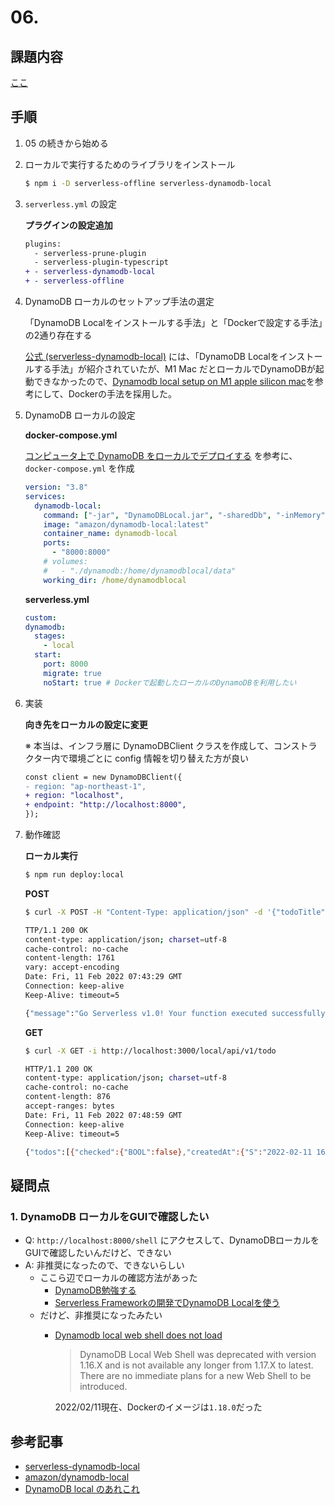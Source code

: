 # 06.
## 課題内容
[ここ](../README.md#06.)

## 手順
1. 05 の続きから始める
2. ローカルで実行するためのライブラリをインストール
    
    ```bash
    $ npm i -D serverless-offline serverless-dynamodb-local
    ```

3. `serverless.yml` の設定

    **プラグインの設定追加**
    ```diff
    plugins:
      - serverless-prune-plugin
      - serverless-plugin-typescript
    + - serverless-dynamodb-local
    + - serverless-offline
    ```

4. DynamoDB ローカルのセットアップ手法の選定

    「DynamoDB Localをインストールする手法」と「Dockerで設定する手法」の2通り存在する

    [公式 (serverless-dynamodb-local)](https://www.serverless.com/plugins/serverless-dynamodb-local) には、「DynamoDB Localをインストールする手法」が紹介されていたが、M1 Mac だとローカルでDynamoDBが起動できなかったので、[Dynamodb local setup on M1 apple silicon mac](https://stackoverflow.com/questions/66635424/dynamodb-local-setup-on-m1-apple-silicon-mac#:~:text=interestingly%20the%20docker%20image%20is%20working%20fine%20for%20me%20using%20the%20docker%20preview%20version%2C%20eg%20by%20using%20the%20docker%20compose%20file%20from%20deploying%20dynamodb%20locally%20on%20your%20computer%20(on%20the%20docker%20tab).)を参考にして、Dockerの手法を採用した。

5. DynamoDB ローカルの設定

    **docker-compose.yml**

    [コンピュータ上で DynamoDB をローカルでデプロイする](https://docs.aws.amazon.com/ja_jp/amazondynamodb/latest/developerguide/DynamoDBLocal.DownloadingAndRunning.html) を参考に、`docker-compose.yml` を作成

    ```yml
    version: "3.8"
    services:
      dynamodb-local:
        command: ["-jar", "DynamoDBLocal.jar", "-sharedDb", "-inMemory"]
        image: "amazon/dynamodb-local:latest"
        container_name: dynamodb-local
        ports:
          - "8000:8000"
        # volumes:
        #   - "./dynamodb:/home/dynamodblocal/data"
        working_dir: /home/dynamodblocal
    ```

    **serverless.yml**

    ```yml
    custom:
    dynamodb:
      stages:
        - local
      start:
        port: 8000
        migrate: true
        noStart: true # Dockerで起動したローカルのDynamoDBを利用したい
    ```

6. 実装

    **向き先をローカルの設定に変更**

    ※ 本当は、インフラ層に DynamoDBClient クラスを作成して、コンストラクター内で環境ごとに config 情報を切り替えた方が良い
    
    ```diff
    const client = new DynamoDBClient({
    - region: "ap-northeast-1",
    + region: "localhost",
    + endpoint: "http://localhost:8000",
    });
    ```

  7. 動作確認

      **ローカル実行**
      ```bash
      $ npm run deploy:local
      ```

      **POST**
      ```bash
      $ curl -X POST -H "Content-Type: application/json" -d '{"todoTitle": "dynamodb-local-docker", "createdBy": "furukawa"}' -i http://localhost:3000/local/api/v1/todo

      TTP/1.1 200 OK
      content-type: application/json; charset=utf-8
      cache-control: no-cache
      content-length: 1761
      vary: accept-encoding
      Date: Fri, 11 Feb 2022 07:43:29 GMT
      Connection: keep-alive
      Keep-Alive: timeout=5

      {"message":"Go Serverless v1.0! Your function executed successfully!","input":{"body":"{\"todoTitle\": \"serverless1\", \"createdBy\": \"furukawa\"}","headers":{"Host":"localhost:3000","User-Agent":"curl/7.77.0","Accept":"*/*","Content-Type":"application/json","Content-Length":"53"},"httpMethod":"POST","isBase64Encoded":false,"multiValueHeaders":{"Host":["localhost:3000"],"User-Agent":["curl/7.77.0"],"Accept":["*/*"],"Content-Type":["application/json"],"Content-Length":["53"]},"multiValueQueryStringParameters":null,"path":"/api/v1/todo","pathParameters":null,"queryStringParameters":null,"requestContext":{"accountId":"offlineContext_accountId","apiId":"offlineContext_apiId","authorizer":{"principalId":"offlineContext_authorizer_principalId"},"domainName":"offlineContext_domainName","domainPrefix":"offlineContext_domainPrefix","extendedRequestId":"ckzi3s71o000cxysqhs1o2urv","httpMethod":"POST","identity":{"accessKey":null,"accountId":"offlineContext_accountId","apiKey":"offlineContext_apiKey","apiKeyId":"offlineContext_apiKeyId","caller":"offlineContext_caller","cognitoAuthenticationProvider":"offlineContext_cognitoAuthenticationProvider","cognitoAuthenticationType":"offlineContext_cognitoAuthenticationType","cognitoIdentityId":"offlineContext_cognitoIdentityId","cognitoIdentityPoolId":"offlineContext_cognitoIdentityPoolId","principalOrgId":null,"sourceIp":"127.0.0.1","user":"offlineContext_user","userAgent":"curl/7.77.0","userArn":"offlineContext_userArn"},"path":"/api/v1/todo","protocol":"HTTP/1.1","requestId":"ckzi3s71o000dxysqc1tw1arw","requestTime":"11/Feb/2022:16:43:29 +0900","requestTimeEpoch":1644565409194,"resourceId":"offlineContext_resourceId","resourcePath":"/local/api/v1/todo","stage":"local"},"resource":"/api/v1/todo"}}% 
      ```

      **GET**
      ```bash
      $ curl -X GET -i http://localhost:3000/local/api/v1/todo

      HTTP/1.1 200 OK
      content-type: application/json; charset=utf-8
      cache-control: no-cache
      content-length: 876
      accept-ranges: bytes
      Date: Fri, 11 Feb 2022 07:48:59 GMT
      Connection: keep-alive
      Keep-Alive: timeout=5

      {"todos":[{"checked":{"BOOL":false},"createdAt":{"S":"2022-02-11 16:42:35"},"id":{"S":"be8be5df-fb02-480e-8ce6-fe0cc5d3ec3e"},"title":{"S":"serverless"},"createdBy":{"S":"furukawa"},"updatedAt":{"S":"2022-02-11 16:42:35"}}]}
      ```

## 疑問点
### 1. DynamoDB ローカルをGUIで確認したい
- Q: `http://localhost:8000/shell` にアクセスして、DynamoDBローカルをGUIで確認したいんだけど、できない
- A: 非推奨になったので、できないらしい
    - ここら辺でローカルの確認方法があった
      - [DynamoDB勉強する](https://zenn.dev/kawarimidoll/scraps/696d862cbbaced)
      - [Serverless Frameworkの開発でDynamoDB Localを使う](https://tech-broccoli.life/articles/engineer/sls-with-dymano-db/#dynamodb-localの確認・操作を簡単にするdynamodb-adminについて)
    - だけど、非推奨になったみたい
      - [Dynamodb local web shell does not load](https://stackoverflow.com/questions/70535330/dynamodb-local-web-shell-does-not-load#:~:text=dynamodb%20local%20web%20shell%20was%20deprecated%20with%20version%201.16.x%20and%20is%20not%20available%20any%20longer%20from%201.17.x%20to%20latest.%20there%20are%20no%20immediate%20plans%20for%20a%20new%20web%20shell%20to%20be%20introduced.)
        > DynamoDB Local Web Shell was deprecated with version 1.16.X and is not available any longer from 1.17.X to latest. There are no immediate plans for a new Web Shell to be introduced.
        
        2022/02/11現在、Dockerのイメージは`1.18.0`だった

## 参考記事
- [serverless-dynamodb-local](https://www.npmjs.com/package/serverless-dynamodb-local)
- [amazon/dynamodb-local](https://hub.docker.com/r/amazon/dynamodb-local/tags)
- [DynamoDB local のあれこれ](https://developers.freee.co.jp/entry/dynamodb-local)
